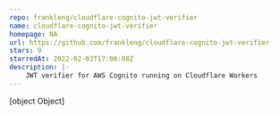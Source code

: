 ```yaml
---
repo: frankleng/cloudflare-cognito-jwt-verifier
name: cloudflare-cognito-jwt-verifier
homepage: NA
url: https://github.com/frankleng/cloudflare-cognito-jwt-verifier
stars: 9
starredAt: 2022-02-03T17:06:08Z
description: |-
    JWT verifier for AWS Cognito running on Cloudflare Workers
---
```


[object Object]
